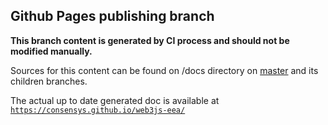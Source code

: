 ## Github Pages publishing branch

**This branch content is generated by CI process and should not be modified manually.**

Sources for this content can be found on /docs directory on
[master](https://github.com/Consensys/web3js-eea/tree/master) and its children branches.

The actual up to date generated doc is available at [`https://consensys.github.io/web3js-eea/`](https://consensys.github.io/web3js-eea/)
